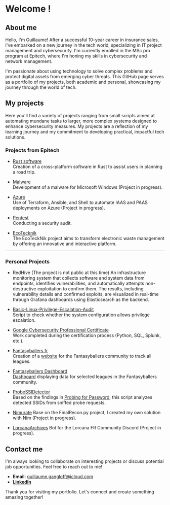 # Welcome !

## About me

Hello, I'm Guillaume! After a successful 10-year career in insurance sales, I've embarked on a new journey in the tech world, specializing in IT project management and cybersecurity. I'm currently enrolled in the MSc pro program at Epitech, where I'm honing my skills in cybersecurity and network management.

I'm passionate about using technology to solve complex problems and protect digital assets from emerging cyber threats. This GitHub page serves as a portfolio of my projects, both academic and personal, showcasing my journey through the world of tech.

## My projects

Here you'll find a variety of projects ranging from small scripts aimed at automating mundane tasks to larger, more complex systems designed to enhance cybersecurity measures. My projects are a reflection of my learning journey and my commitment to developing practical, impactful tech solutions.

### Projects from Epitech

- [Rust software](https://github.com/D3spina/Epitech---T-WEB-800)  
  Creation of a cross-platform software in Rust to assist users in planning a road trip.

- [Malware]()  
  Development of a malware for Microsoft Windows (Project in progress).

- [Azure](https://github.com/D3spina/Epitech---T-CLO-901)  
  Use of Terraform, Ansible, and Shell to automate IAAS and PAAS deployments on Azure (Project in progress).

- [Pentest](https://github.com/D3spina/Epitech---Pentests/blob/main/Internal%20Penetration%20Test%20Report%20of%20Finding.pdf)  
  Conducting a security audit.

- [EcoTecknik](https://github.com/StarCobra/T-ESP-800-EcoTeckNik)  
  The EcoTeckNik project aims to transform electronic waste management by offering an innovative and interactive platform.

---

### Personal Projects

- RedHive (The project is not public at this time)
  An infrastructure monitoring system that collects software and system data from endpoints, identifies vulnerabilities, and automatically attempts non-destructive exploitation to       confirm them. The results, including vulnerability details and confirmed exploits, are visualized in real-time through Grafana dashboards using Elasticsearch as the backend.
  
- [Basic-Linux-Privilege-Escalation-Audit](https://github.com/D3spina/Basic-Linux-Privilege-Escalation-Audit)  
  Script to check whether the system configuration allows privilege escalation.

- [Google Cybersecurity Professional Certificate](https://github.com/D3spina/Google-Cybersecurity-Professional-Certificate/tree/main)  
  Work completed during the certification process (Python, SQL, Splunk, etc.).

- [Fantasyballers.fr](https://github.com/GuillaumeGANGLOFF/fantasyballers-leagues-page)  
  Creation of a [website](https://fantasyballers.fr) for the Fantasyballers community to track all leagues.

- [Fantasyballers Dashboard](https://github.com/GuillaumeGANGLOFF/FBDashboard)  
  [Dashboard](https://lookerstudio.google.com/s/q0XgiiJETzU) displaying data for selected leagues in the Fantasyballers community.

- [ProbeSSIDetector](https://github.com/GuillaumeGANGLOFF/probeSSIDetector)  
  Based on the findings in [Probing for Password](https://svs.informatik.uni-hamburg.de/publications/2022/2022-06-08_Probing_for_Passwords.pdf), this script analyzes detected SSIDs from sniffed probe requests.

- [Nimurate](https://github.com/D3spina/Nimurate/)
 Base on the FinalRecon.py project, I created my own solution with Nim (Project in progress).

- [LorcanaArchives](https://github.com/D3spina/LorcanaArchives)
  Bot for the Lorcana FR Community Discord (Project in progress).

## Contact me

I'm always looking to collaborate on interesting projects or discuss potential job opportunities. Feel free to reach out to me!

- **Email**: guillaume.gangloff@icloud.com
- [**LinkedIn**](https://www.linkedin.com/in/guillaume-gangloff)

Thank you for visiting my portfolio. Let's connect and create something amazing together!
